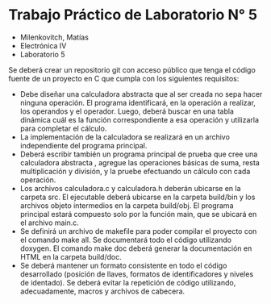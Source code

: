 # Trabajo Práctico de Laboratorio N° 5

- Milenkovitch, Matías
- Electrónica IV
- Laboratorio 5

Se deberá crear un repositorio git con acceso público que tenga el código fuente de un proyecto en C que cumpla con los siguientes requisitos:
- Debe diseñar una calculadora abstracta que al ser creada no sepa hacer ninguna operación. El programa identificará, en la operación a realizar, los operandos y el operador. Luego, deberá buscar en una tabla dinámica cuál es la función correspondiente a esa operación y utilizarla para completar el cálculo.
- La implementación de la calculadora se realizará en un archivo independiente del programa principal.
- Deberá escribir también un programa principal de prueba que cree una calculadora abstracta , agregue las operaciones básicas de suma, resta multiplicación y división, y la pruebe efectuando un cálculo con cada operación.
- Los archivos calculadora.c y calculadora.h deberán ubicarse en la carpeta src. El ejecutable deberá ubicarse en la carpeta build/bin y los archivos objeto intermedios en la carpeta build/obj. El programa principal estará compuesto solo por la función main, que se ubicará en el archivo main.c.
- Se definirá un archivo de makefile para poder compilar el proyecto con el comando make all. Se documentará todo el código utilizando doxygen. El comando make doc deberá generar la documentación en HTML en la carpeta build/doc.
- Se deberá mantener un formato consistente en todo el código desarrollado (posición de llaves, formatos de identificadores y niveles de identado). Se deberá evitar la repetición de código utilizando, adecuadamente, macros y archivos de cabecera.